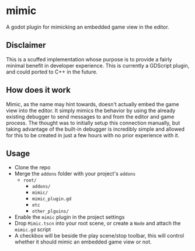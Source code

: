 # mimic

A godot plugin for mimicking an embedded game view in the editor.

## Disclaimer

This is a scuffed implementation whose purpose is to provide a fairly minimal benefit in developer experience. This is currently a GDScript plugin, and could ported to C++ in the future.

## How does it work

Mimic, as the name may hint towards, doesn't actually embed the game view into the editor. It simply mimics the behavior by using the already existing debugger to send messages to and from the editor and game process. The thought was to initially setup this connection manually, but taking advantage of the built-in debugger is incredibly simple and allowed for this to be created in just a few hours with no prior experience with it.

## Usage

- Clone the repo
- Merge the `addons` folder with your project's `addons`
  - `root/`
    - `addons/`
    - `mimic/`
    - `mimic_plugin.gd`
    - `etc`
    - `other_plguins/`
- Enable the `mimic` plugin in the project settings
- Drop `Mimic.tscn` into your root scene, or create a `Node` and attach the `mimic.gd` script
- A checkbox will be beside the play scene/stop toolbar, this will control whether it should mimic an embedded game view or not.
